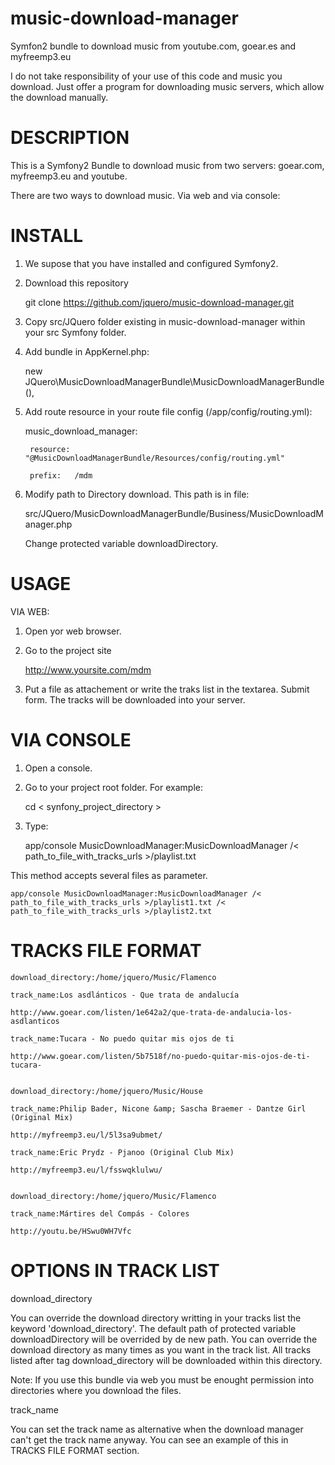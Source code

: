 music-download-manager
======================

Symfon2 bundle to download music from youtube.com, goear.es and myfreemp3.eu

I do not take responsibility of your use of this code and music you download. Just offer a program for downloading music servers, which allow the download manually.

DESCRIPTION
===========

This is a Symfony2 Bundle to download music from two servers: goear.com, myfreemp3.eu and youtube.

There are two ways to download music. Via web and via console:


INSTALL
=======

1. We supose that you have installed and configured Symfony2.

2. Download this repository
	
	
	git clone https://github.com/jquero/music-download-manager.git
  
	
3. Copy src/JQuero folder existing in music-download-manager within your src Symfony folder.

4. Add bundle in AppKernel.php:

	new JQuero\MusicDownloadManagerBundle\MusicDownloadManagerBundle(),

5. Add route resource in your route file config (/app/config/routing.yml):

	
	music_download_manager:
	
		resource: "@MusicDownloadManagerBundle/Resources/config/routing.yml"
		
		prefix:   /mdm
		

6. Modify path to Directory download. This path is in file:

	
	src/JQuero/MusicDownloadManagerBundle/Business/MusicDownloadManager.php
	
	Change protected variable downloadDirectory.
	

USAGE
=====

VIA WEB:

1. Open yor web browser.

2. Go to the project site

		
	http://www.yoursite.com/mdm
	

3. Put a file as attachement or write the traks list in the textarea. Submit form. The tracks will be downloaded into your server.


VIA CONSOLE
===========

1. Open a console.

2. Go to your project root folder. For example:

		
	cd < synfony_project_directory >
	

3. Type:

	
	app/console MusicDownloadManager:MusicDownloadManager /< path_to_file_with_tracks_urls >/playlist.txt
	

This method accepts several files as parameter.

	
	app/console MusicDownloadManager:MusicDownloadManager /< path_to_file_with_tracks_urls >/playlist1.txt /< path_to_file_with_tracks_urls >/playlist2.txt
	

TRACKS FILE FORMAT
==================

	download_directory:/home/jquero/Music/Flamenco
	
	track_name:Los asdlánticos - Que trata de andalucía
	
	http://www.goear.com/listen/1e642a2/que-trata-de-andalucia-los-asdlanticos
	
	track_name:Tucara - No puedo quitar mis ojos de ti
	
	http://www.goear.com/listen/5b7518f/no-puedo-quitar-mis-ojos-de-ti-tucara-
	
	
	download_directory:/home/jquero/Music/House
	
	track_name:Philip Bader, Nicone &amp; Sascha Braemer - Dantze Girl (Original Mix)
	
	http://myfreemp3.eu/l/5l3sa9ubmet/
	
	track_name:Eric Prydz - Pjanoo (Original Club Mix)
	
	http://myfreemp3.eu/l/fsswqklulwu/
	
	
	download_directory:/home/jquero/Music/Flamenco
	
	track_name:Mártires del Compás - Colores
	
	http://youtu.be/HSwu0WH7Vfc
	

OPTIONS IN TRACK LIST
=====================

download_directory

You can override the download directory writting in your tracks list the keyword 'download_directory'. 
The default path of protected variable downloadDirectory will be overrided by de new path. 
You can override the download directory as many times as you want in the track list. 
All tracks listed after tag download_directory will be downloaded within this directory. 

Note: If you use this bundle via web you must be enought permission into directories where you download the files.


track_name

You can set the track name as alternative when the download manager can't get the track name anyway. You can see an example of this in TRACKS FILE FORMAT section.
